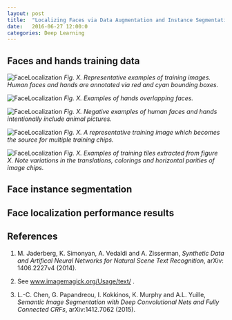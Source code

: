 ```yaml
---
layout: post
title:  "Localizing Faces via Data Augmentation and Instance Segmentation"
date:   2016-06-27 12:00:0
categories: Deep Learning
---
```


## Faces and hands training data

![FaceLocalization]({{site.url}}/blog/images/face_localization/training_images/training_montage.png)
*Fig. X. Representative examples of training images.  Human faces and hands
are annotated via red and cyan bounding boxes.*

![FaceLocalization]({{site.url}}/blog/images/face_localization/training_images/hands_on_face.png)
*Fig. X. Examples of hands overlapping faces.*

![FaceLocalization]({{site.url}}/blog/images/face_localization/training_images/animal_faces.png)
*Fig. X. Negative examples of human faces and hands intentionally include 
animal pictures.*

![FaceLocalization]({{site.url}}/blog/images/face_localization/data_augmentation/image_00692.jpg)
*Fig. X. A representative training image which becomes the source for
multiple training chips.*

![FaceLocalization]({{site.url}}/blog/images/face_localization/data_augmentation/output_6x3_tile_montage.jpg)
*Fig. X. Examples of training tiles extracted from figure X.  Note
variations in the translations, colorings and horizontal parities of image
chips.*



## Face instance segmentation



## Face localization performance results


## References

1.  M. Jaderberg, K. Simonyan, A. Vedaldi and A. Zisserman, *Synthetic Data
and Artifical Neural Networks for Natural Scene Text Recognition*, arXiv:
1406.2227v4 (2014).

2.  See www.imagemagick.org/Usage/text/ .

3.  L.-C. Chen, G. Papandreou, I. Kokkinos, K. Murphy and A.L. Yuille,
*Semantic Image Segmentation with Deep Convolutional Nets and Fully
Connected CRFs*, arXiv:1412.7062 (2015).

